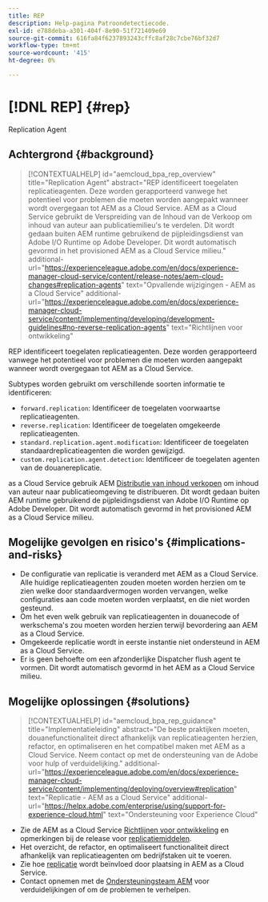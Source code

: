 ```yaml
---
title: REP
description: Help-pagina Patroondetectiecode.
exl-id: e788deba-a301-404f-8e90-51f721409e69
source-git-commit: 616fa84f6237893243cffc8af28c7cbe76bf32d7
workflow-type: tm+mt
source-wordcount: '415'
ht-degree: 0%

---
```


# [!DNL REP] {#rep}

Replication Agent

## Achtergrond {#background}

>[!CONTEXTUALHELP]
>id="aemcloud_bpa_rep_overview"
>title="Replication Agent"
>abstract="REP identificeert toegelaten replicatieagenten. Deze worden gerapporteerd vanwege het potentieel voor problemen die moeten worden aangepakt wanneer wordt overgegaan tot AEM as a Cloud Service. AEM as a Cloud Service gebruikt de Verspreiding van de Inhoud van de Verkoop om inhoud van auteur aan publicatiemilieu&#39;s te verdelen. Dit wordt gedaan buiten AEM runtime gebruikend de pijpleidingsdienst van Adobe I/O Runtime op Adobe Developer. Dit wordt automatisch gevormd in het provisioned AEM as a Cloud Service milieu."
>additional-url="https://experienceleague.adobe.com/en/docs/experience-manager-cloud-service/content/release-notes/aem-cloud-changes#replication-agents" text="Opvallende wijzigingen - AEM as a Cloud Service"
>additional-url="https://experienceleague.adobe.com/en/docs/experience-manager-cloud-service/content/implementing/developing/development-guidelines#no-reverse-replication-agents" text="Richtlijnen voor ontwikkeling"

REP identificeert toegelaten replicatieagenten. Deze worden gerapporteerd vanwege het potentieel voor problemen die moeten worden aangepakt wanneer wordt overgegaan tot AEM as a Cloud Service.

Subtypes worden gebruikt om verschillende soorten informatie te identificeren:

* `forward.replication`: Identificeer de toegelaten voorwaartse replicatieagenten.
* `reverse.replication`: Identificeer de toegelaten omgekeerde replicatieagenten.
* `standard.replication.agent.modification`: Identificeer de toegelaten standaardreplicatieagenten die worden gewijzigd.
* `custom.replication.agent.detection`: Identificeer de toegelaten agenten van de douanereplicatie.

as a Cloud Service gebruik AEM [Distributie van inhoud verkopen](https://sling.apache.org/documentation/bundles/content-distribution.html) om inhoud van auteur naar publicatieomgeving te distribueren. Dit wordt gedaan buiten AEM runtime gebruikend de pijpleidingsdienst van Adobe I/O Runtime op Adobe Developer. Dit wordt automatisch gevormd in het provisioned AEM as a Cloud Service milieu.

## Mogelijke gevolgen en risico&#39;s {#implications-and-risks}

* De configuratie van replicatie is veranderd met AEM as a Cloud Service. Alle huidige replicatieagenten zouden moeten worden herzien om te zien welke door standaardvermogen worden vervangen, welke configuraties aan code moeten worden verplaatst, en die niet worden gesteund.
* Om het even welk gebruik van replicatieagenten in douanecode of werkschema&#39;s zou moeten worden herzien terwijl bevordering aan AEM as a Cloud Service.
* Omgekeerde replicatie wordt in eerste instantie niet ondersteund in AEM as a Cloud Service.
* Er is geen behoefte om een afzonderlijke Dispatcher flush agent te vormen. Dit wordt automatisch gevormd in het AEM as a Cloud Service milieu.

## Mogelijke oplossingen {#solutions}

>[!CONTEXTUALHELP]
>id="aemcloud_bpa_rep_guidance"
>title="Implementatieleiding"
>abstract="De beste praktijken moeten, douanefunctionaliteit direct afhankelijk van replicatieagenten herzien, refactor, en optimaliseren en het compatibel maken met AEM as a Cloud Service. Neem contact op met de ondersteuning van de Adobe voor hulp of verduidelijking."
>additional-url="https://experienceleague.adobe.com/en/docs/experience-manager-cloud-service/content/implementing/deploying/overview#replication" text="Replicatie - AEM as a Cloud Service"
>additional-url="https://helpx.adobe.com/enterprise/using/support-for-experience-cloud.html" text="Ondersteuning voor Experience Cloud"

* Zie de AEM as a Cloud Service [Richtlijnen voor ontwikkeling](https://experienceleague.adobe.com/en/docs/experience-manager-cloud-service/content/implementing/developing/development-guidelines#no-reverse-replication-agents) en opmerkingen bij de release voor [replicatiemiddelen](https://experienceleague.adobe.com/en/docs/experience-manager-cloud-service/content/release-notes/aem-cloud-changes#replication-agents).
* Het overzicht, de refactor, en optimaliseert functionaliteit direct afhankelijk van replicatieagenten om bedrijfstaken uit te voeren.
* Zie hoe [replicatie](https://experienceleague.adobe.com/en/docs/experience-manager-cloud-service/content/implementing/deploying/overview#replication) wordt beïnvloed door plaatsing in AEM as a Cloud Service.
* Contact opnemen met de [Ondersteuningsteam AEM](https://helpx.adobe.com/enterprise/using/support-for-experience-cloud.html) voor verduidelijkingen of om de problemen te verhelpen.
